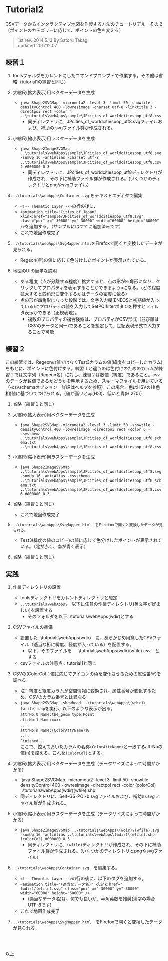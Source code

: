 # Tutorial2
CSVデータからインタラクティブ地図を作製する方法のチュートリアル　その２<br>
（ポイントのカテゴリーに応じて、ポイントの色を変える）<br>
> 1st rev. 2014.5.13 By Satoru Takagi<br>
> updated  2017.12.07<br>


## 練習１
1. toolsフォルダをカレントにしたコマンドプロンプトで作業する。その他は省略（tutorial1の練習と同じ）

1. 大縮尺(拡大表示)用ベクターデータを生成
   * `java Shape2SVGMap -micrometa2 -level 3 -limit 50 -showtile -densityControl 400 -lowresimage -charset utf-8 -linktitle 3 -directpoi rect -color 4 ..\tutorials\webApps\sample\JPcities_of_worldcitiespop_utf8.csv`
     * 同ディレクトリに、JPcities_of_worldcitiespop_utf8.svgファイルおよび、補助の.svgファイル群が作成される。

1. 小縮尺(縮小表示)用ラスターデータを生成
   * `java Shape2ImageSVGMap ..\tutorials\webApps\sample\JPcities_of_worldcitiespop_utf8.svg -sumUp 16 -antiAlias -charset utf-8 ..\tutorials\webApps\sample\JPcities_of_worldcitiespop_utf8.csv 4 #000000 0 3`
     * 同ディレクトリに、JPcities_of_worldcitiespop_utf8ディレクトリが作成され、その下に補助ファイル群が作成される。(いくつかのディレクトリとpngやsvgファイル）

1. `..\tutorials\webApps\Container.svg` をテキストエディタで編集
   * `<!-- Thematic Layer -->`の行の後に、
   * `<animation title="Cities of Japan" xlink:href="sample/JPcities_of_worldcitiespop_utf8.svg" class="poi" x="-30000" y="-30000" width="60000" height="60000" />`を追加する。（サンプルにはすでに追加済みです）
   * これで地図作成完了


1. `..\tutorials\webApps\SvgMapper.html`をFirefoxで開くと変換したデータが見られる。
   * Regeon(県)の値に応じて色分けしたポイントが表示されている。

1. 地図のUIの簡単な説明
   * ある程度（点が分離する程度）拡大すると、点の形が四角形になり、クリックしてプロパティを表示することができるようbになる。（どの程度拡大すると四角形に変化するかはデータの密度に依る）
   * 点の形が四角形になった段階では、文字入力欄(ENEOSと初期値が入っている)にプロパティの値を入力してSetPOIfilterボタンを押すとフィルタ表示ができる（正規表現）。
     * 複数のプロパティの複合検索は、プロパティがCSV形式（並び順はCSVのデータと同一)であることを想定して、世紀表現形式で入力することで可能



## 練習２
この練習では、Regeonの値ではなくTest3カラムの値(緯度をコピーしたカラム)をもとに、ポイントに色付けする。練習１と違うのは色付けのためのカラムが練習１では文字列（Regeon名）に対し、練習２は数値（緯度）であること。csvのデータが数値であるかどうかを明示するため、スキーマファイルを用いている（-csvschemaオプション　詳細はヘルプを参照）
この場合、色はHSVのH(色相)値に基づいてつけられる。（値が高いと赤(H:0)、低いと青(H:270)）

1. 省略（練習１と同じ）

2. 大縮尺(拡大表示)用ベクターデータを生成
   * `java Shape2SVGMap -micrometa2 -level 3 -limit 50 -showtile -densityControl 400 -lowresimage -directpoi rect -color 6 -csvschema ..\tutorials\webApps\sample\JPcities_of_worldcitiespop_utf8_schema.txt ..\tutorials\webApps\sample\JPcities_of_worldcitiespop_utf8.csv`

1. 小縮尺(縮小表示)用ラスターデータを生成
   * `java Shape2ImageSVGMap ..\tutorials\webApps\sample\JPcities_of_worldcitiespop_utf8.svg -sumUp 16 -antiAlias -csvschema ..\tutorials\webApps\sample\JPcities_of_worldcitiespop_utf8_schema.txt ..\tutorials\webApps\sample\JPcities_of_worldcitiespop_utf8.csv 6 #000000 0 3`

1. 省略（練習１と同じ）
   * これで地図作成完了

1. `..\tutorials\webApps\SvgMapper.html　をFirefoxで開くと変換したデータが見られる。`
   * Test3(緯度の値のコピー)の値に応じて色分けしたポイントが表示されている。（北が赤く、南が青く表示）

1. 省略（練習１と同じ）



## 実践
1. 作業ディレクトリの設置
   * toolsディレクトリをカレントディレクトリと想定
   * `..\tutorials\webApps\`　以下に任意の作業ディレクトリ(英文字が好ましい)を設置する
     * そのフォルダを以下..\tutorials\webApps\(wdir)とする

1. CSVファイルの準備
   * 設置した..\tutorials\webApps\(wdir)　に、あらかじめ用意したCSVファイル（適当な桁に緯度、経度が入っている）を配置する。
     * 以下、そのファイルを　..\tutorials\webApps\(wdir)\(wfile).csv　とする
   * csvファイルの注意点：tutorial1と同じ

1. CSVの(ColorCol：値に応じてアイコンの色を変化させるための属性番号)を調べる
   * 注：緯度と経度カラムが空間情報に変換され、属性番号が変化するため、CSVのカラム番号とは異なる
   * `java Shape2SVGMap -showhead ..\tutorials\webApps\(wdir)\(wfile).shp`を実行、以下のような表示が出る。<br>
     `attrNo:0 Name:the_geom type:Point`<br>
     `attrNo:1 Name:xxxx`<br>
     `....`<br>
     `attrNo:n Name:(ColorAttrName)名`<br>
     `....`<br>
     `Finished...`<br>
     ここで、控えておいたカラムの名称`(ColorAttrName)`と一致するattrNoの値(n)を控える。これを`(ColorCol)`とする。

1. 大縮尺(拡大表示)用ベクターデータを生成（データサイズによって時間がかかる）
   * `java Shape2SVGMap -micrometa2 -level 3 -limit 50 -showtile -densityControl 400 -lowresimage -directpoi rect -color (colorCol) ..\tutorials\webApps\(wdir)\(wfile).shp
   * 同ディレクトリに、Self-GS-POI-b.svgファイルおよび、補助の.svgファイル群が作成される。

1. 小縮尺(縮小表示)用ラスターデータを生成（データサイズによって時間がかかる）
   * `java Shape2ImageSVGMap ..\tutorials\webApps\(wdir)\(wfile).svg -sumUp 16 -antiAlias ..\tutorials\webApps\(wdir)\(wfile).shp (colorCol) #000000 0 3`
     * 同ディレクトリに、`(wfile)`ディレクトリが作成され、その下に補助ファイル群が作成される。(いくつかのディレクトリとpngやsvgファイル）

1. `..\tutorials\webApps\Container.svg`　を編集する。
   * `<!-- Thematic Layer -->`の行の後に、以下のタグを追加する。
   * `<animation title="(適当なデータ名)" xlink:href="(wdir)/(wfile).svg" class="poi" x="-30000" y="-30000" width="60000" height="60000" />`
     * (適当なデータ名)は、何でも良いが、半角英数を推奨(漢字の場合UTF-8です)
   * これで地図作成完了


1. `..\tutorials\webApps\SvgMapper.html`　をFirefoxで開くと変換したデータが見られる。
<br>
<br>

以上
